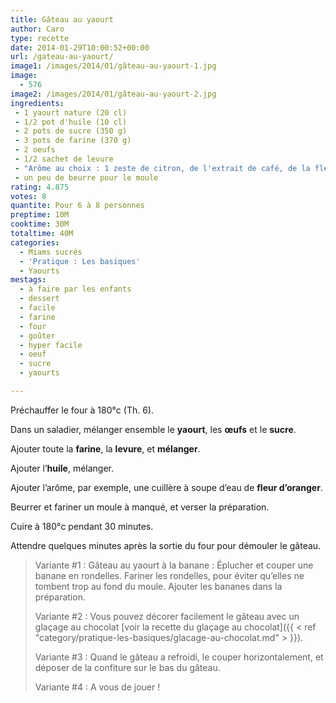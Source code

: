 ```yaml
---
title: Gâteau au yaourt
author: Caro
type: recette
date: 2014-01-29T10:00:52+00:00
url: /gateau-au-yaourt/
image1: /images/2014/01/gâteau-au-yaourt-1.jpg
image:
  - 576
image2: /images/2014/01/gâteau-au-yaourt-2.jpg
ingredients:
 - 1 yaourt nature (20 cl)
 - 1/2 pot d'huile (10 cl)
 - 2 pots de sucre (350 g)
 - 3 pots de farine (370 g)
 - 2 oeufs
 - 1/2 sachet de levure
 - "Arôme au choix : 1 zeste de citron, de l'extrait de café, de la fleur d'oranger, un sachet de sucre vanillé, etc..."
 - un peu de beurre pour le moule
rating: 4.875
votes: 8
quantite: Pour 6 à 8 personnes
preptime: 10M
cooktime: 30M
totaltime: 40M
categories:
  - Miams sucrés
  - 'Pratique : Les basiques'
  - Yaourts
mestags:
  - à faire par les enfants
  - dessert
  - facile
  - farine
  - four
  - goûter
  - hyper facile
  - oeuf
  - sucre
  - yaourts

---
```

Préchauffer le four à 180°c (Th. 6).

Dans un saladier, mélanger ensemble le **yaourt**, les **œufs** et le **sucre**.

Ajouter toute la **farine**, la **levure**, et **mélanger**.

Ajouter l&rsquo;**huile**, mélanger.

Ajouter l&rsquo;arôme, par exemple, une cuillère à soupe d&rsquo;eau de **fleur d&rsquo;oranger**.

Beurrer et fariner un moule à manqué, et verser la préparation.

Cuire à 180°c pendant 30 minutes.

Attendre quelques minutes après la sortie du four pour démouler le gâteau.

> Variante #1 : Gâteau au yaourt à la banane : Éplucher et couper une banane en rondelles. Fariner les rondelles, pour éviter qu&rsquo;elles ne tombent trop au fond du moule. Ajouter les bananes dans la préparation.
>
> Variante #2 : Vous pouvez décorer facilement le gâteau avec un glaçage au chocolat [voir la recette du glaçage au chocolat]({{ < ref "category/pratique-les-basiques/glacage-au-chocolat.md" > }}).
>
> Variante #3 : Quand le gâteau a refroidi, le couper horizontalement, et déposer de la confiture sur le bas du gâteau.
>
> Variante #4 : A vous de jouer !
